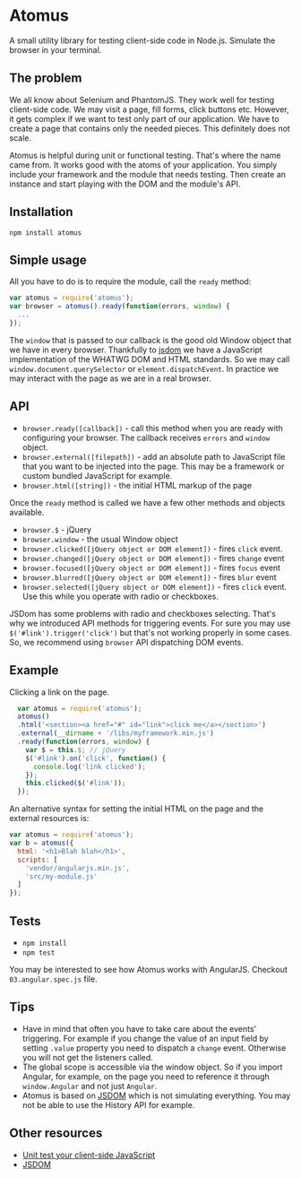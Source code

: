 # Atomus

A small utility library for testing client-side code in Node.js. Simulate the browser in your terminal.

## The problem

We all know about Selenium and PhantomJS. They work well for testing client-side code. We may visit a page, fill forms, click buttons etc. However, it gets complex if we want to test only part of our application. We have to create a page that contains only the needed pieces. This definitely does not scale.

Atomus is helpful during unit or functional testing. That's where the name came from. It works good with the atoms of your application. You simply include your framework and the module that needs testing. Then create an instance and start playing with the DOM and the module's API.

## Installation

`npm install atomus`

## Simple usage

All you have to do is to require the module, call the `ready` method:

```js
var atomus = require('atomus');
var browser = atomus().ready(function(errors, window) {
  ...
});
```
The `window` that is passed to our callback is the good old Window object that we have in every browser. Thankfully to [jsdom](https://www.npmjs.org/package/jsdom) we have a JavaScript implementation of the WHATWG DOM and HTML standards. So we may call `window.document.querySelector` or `element.dispatchEvent`. In practice we may interact with the page as we are in a real browser.

## API

* `browser.ready([callback])` - call this method when you are ready with configuring your browser. The callback receives `errors` and `window` object.
* `browser.external([filepath])` - add an absolute path to JavaScript file that you want to be injected into the page. This may be a framework or custom bundled JavaScript for example.
* `browser.html([string])` - the initial HTML markup of the page

Once the `ready` method is called we have a few other methods and objects available. 

* `browser.$` - jQuery
* `browser.window` - the usual Window object
* `browser.clicked([jQuery object or DOM element])` - fires `click` event.
* `browser.changed([jQuery object or DOM element])` - fires `change` event
* `browser.focused([jQuery object or DOM element])` - fires `focus` event
* `browser.blurred([jQuery object or DOM element])` - fires `blur` event
* `browser.selected([jQuery object or DOM element])` - fires `click` event. Use this while you operate with radio or checkboxes. 

JSDom has some problems with radio and checkboxes selecting. That's why we introduced API methods for triggering events. For sure you may use `$('#link').trigger('click')` but that's not working properly in some cases. So, we recommend using `browser` API dispatching DOM events.

## Example

Clicking a link on the page.

```js
  var atomus = require('atomus');
  atomus()
  .html('<section><a href="#" id="link">click me</a></section>')
  .external(__dirname + '/libs/myframework.min.js')
  .ready(function(errors, window) {
    var $ = this.$; // jQuery
    $('#link').on('click', function() {
      console.log('link clicked');
    });
    this.clicked($('#link'));
  });
```

An alternative syntax for setting the initial HTML on the page and the external resources is:

```js
var atomus = require('atomus');
var b = atomus({
  html: '<h1>Blah blah</h1>',
  scripts: [
    'vendor/angularjs.min.js',
    'src/my-module.js'
  ]
});
```

## Tests

* `npm install`
* `npm test`

You may be interested to see how Atomus works with AngularJS. Checkout `03.angular.spec.js` file.

## Tips

* Have in mind that often you have to take care about the events' triggering. For example if you change the value of an input field by setting `.value` property you need to dispatch a `change` event. Otherwise you will not get the listeners called.
* The global scope is accessible via the window object. So if you import Angular, for example, on the page you need to reference it through `window.Angular` and not just `Angular`.
* Atomus is based on [JSDOM](https://www.npmjs.org/package/jsdom) which is not simulating everything. You may not be able to use the History API for example.

## Other resources

* [Unit test your client-side JavaScript](http://krasimirtsonev.com/blog/article/unit-test-your-client-side-javascript-jsdom-nodejs)
* [JSDOM](https://www.npmjs.org/package/jsdom) 